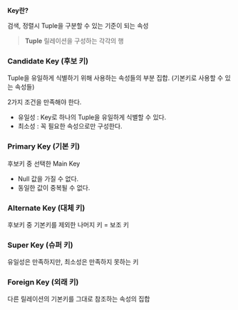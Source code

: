 **Key란?**

검색, 정렬시 Tuple을 구분할 수 있는 기준이 되는 속성

> **Tuple**
> 릴레이션을 구성하는 각각의 행

### Candidate Key (후보 키)

Tuple을 유일하게 식별하기 위해 사용하는 속성들의 부분 집합. (기본키로 사용할 수 있는 속성들)

2가지 조건을 만족해야 한다.

-  유일성 : Key로 하나의 Tuple을 유일하게 식별할 수 있다.
-  최소성 : 꼭 필요한 속성으로만 구성한다.

### Primary Key (기본 키)

후보키 중 선택한 Main Key

-  Null 값을 가질 수 없다.
-  동일한 값이 중복될 수 없다.

### Alternate Key (대체 키)

후보키 중 기본키를 제외한 나머지 키 = 보조 키

### Super Key (슈퍼 키)

유일성은 만족하지만, 최소성은 만족하지 못하는 키

### Foreign Key (외래 키)

다른 릴레이션의 기본키를 그대로 참조하는 속성의 집합